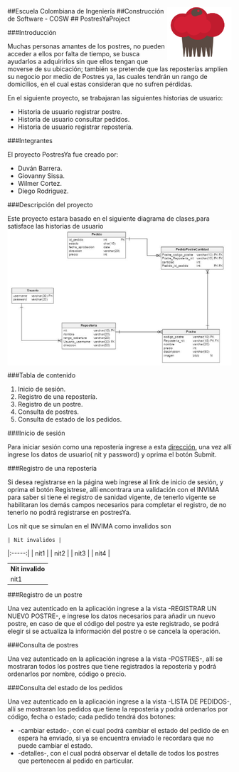 <img src="/src/main/resources/static/app/images/Logo.png" align="right" />
##Escuela Colombiana de Ingeniería
##Construcción de Software - COSW
## PostresYaProject

###Introducción

Muchas personas amantes de los postres, no pueden acceder a ellos por falta de tiempo, se busca ayudarlos a adquirirlos sin que ellos tengan que moverse de su ubicación; también se pretende que las reposterías amplíen su negocio por medio de Postres ya, las cuales tendrán un rango de domicilios, en el cual estas consideran que no sufren pérdidas.

En el siguiente proyecto, se trabajaran las siguientes historias de usuario:
   * Historia de usuario registrar postre.
   * Historia de usuario consultar pedidos.
   * Historia de usuario registrar repostería.


###Integrantes

El proyecto PostresYa fue creado por:

 - Duván Barrera.
 - Giovanny Sissa.
 - Wilmer Cortez.
 - Diego Rodriguez.


###Descripción del proyecto


Este proyecto estara basado en el siguiente diagrama de clases,para satisface las historias de usuario
<img src="/src/main/resources/static/app/images/DiagramaDeClases.PNG" align="center" />

###Tabla de contenido
1.  Inicio de sesión.
2.  Registro de una repostería.
3.  Registro de un postre.
4.  Consulta de postres.
5.  Consulta de estado de los pedidos.

###Inicio de sesión

Para iniciar sesión como una repostería ingrese a esta [dirección](http://projectpostresya.herokuapp.com/app/index.html#/viewLogin),
una vez allí ingrese los datos de usuario( nit y password) y oprima el botón Submit.

###Registro de una repostería

Si desea registrarse en la página web ingrese al link de inicio de sesión, y oprima el botón Regístrese, allí encontrara una          validación con el INVIMA para saber si tiene el registro de sanidad vigente, de tenerlo vigente se habilitaran los demás campos       necesarios para completar el registro, de no tenerlo no podrá registrarse en postresYa.

Los nit que se simulan en el INVIMA como invalidos son

	| Nit invalidos |  
|:-----:| 
| nit1 	| 
| nit2 	| 
| nit3 	|
| nit4 	| 
  
<table >
  <tbody>
     <tr>
      <th>
        Nit invalido
      </th>
    </tr> 
    <tr>
      <td>nit1</td>
    </tr>
  </tbody>
</table>
  
  
  
  
###Registro de un postre

Una vez autenticado en la aplicación ingrese a la vista -REGISTRAR UN NUEVO POSTRE-, e ingrese los datos necesarios para añadir un nuevo postre, en caso de que el código del postre ya este registrado, se podrá elegir si se actualiza la información del postre o se cancela la operación.
  
###Consulta de postres

Una vez autenticado en la aplicación ingrese a la vista -POSTRES-, allí se mostraran todos los postres que tiene registrados la       repostería y podrá ordenarlos por nombre, código o precio.
  
###Consulta del estado de los pedidos

Una vez autenticado en la aplicación ingrese a la vista -LISTA DE PEDIDOS-, allí se mostraran los pedidos que tiene la repostería y podrá ordenarlos por código, fecha o estado; cada pedido tendrá dos botones:
   * -cambiar estado-, con el cual podrá cambiar el estado del pedido de en espera ha enviado, si ya se encuentra enviado le             recordara que no puede cambiar el estado.
   * -detalles-, con el cual podrá observar el detalle de todos los postres que pertenecen al pedido en particular.





